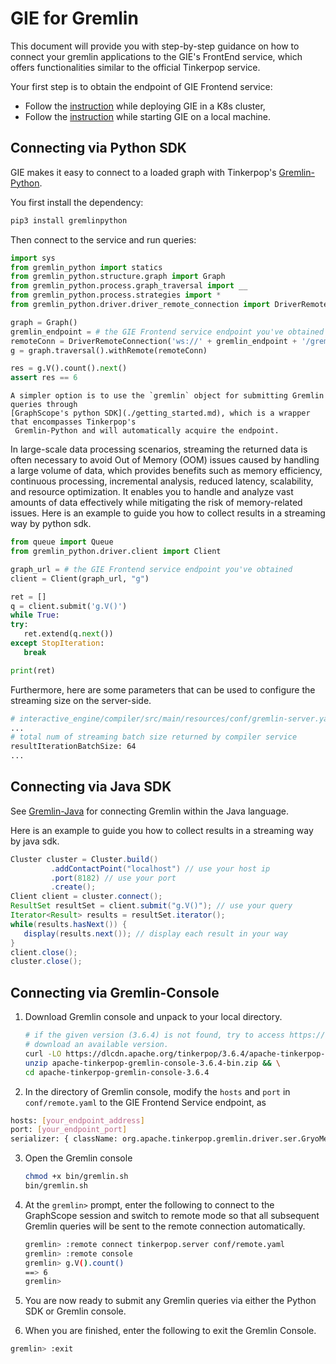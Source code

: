 # GIE for Gremlin
This document will provide you with step-by-step guidance on how to connect your gremlin applications to the GIE's
FrontEnd service, which offers functionalities similar to the official Tinkerpop service.

Your first step is to obtain the endpoint of GIE Frontend service:
- Follow the [instruction](./deployment.md#deploy-your-first-gie-service) while deploying GIE in a K8s cluster,
- Follow the [instruction](./dev_and_test.md#manually-start-the-gie-services) while starting GIE on a local machine.

## Connecting via Python SDK

GIE makes it easy to connect to a loaded graph with Tinkerpop's [Gremlin-Python](https://pypi.org/project/gremlinpython/).

You first install the dependency:
```bash
pip3 install gremlinpython
```

Then connect to the service and run queries:

   ```Python
   import sys
   from gremlin_python import statics
   from gremlin_python.structure.graph import Graph
   from gremlin_python.process.graph_traversal import __
   from gremlin_python.process.strategies import *
   from gremlin_python.driver.driver_remote_connection import DriverRemoteConnection

   graph = Graph()
   gremlin_endpoint = # the GIE Frontend service endpoint you've obtained
   remoteConn = DriverRemoteConnection('ws://' + gremlin_endpoint + '/gremlin','g')
   g = graph.traversal().withRemote(remoteConn)

   res = g.V().count().next()
   assert res == 6
   ```

````{hint}
A simpler option is to use the `gremlin` object for submitting Gremlin queries through
[GraphScope's python SDK](./getting_started.md), which is a wrapper that encompasses Tinkerpop's
 Gremlin-Python and will automatically acquire the endpoint.
````

In large-scale data processing scenarios, streaming the returned data is often necessary to avoid Out of Memory (OOM) issues caused by handling a large volume of data, which provides benefits such as memory efficiency, continuous processing, incremental analysis, reduced latency, scalability, and resource optimization. It enables you to handle and analyze vast amounts of data effectively while mitigating the risk of memory-related issues. Here is an example to guide you how to collect results in a streaming way by python sdk.
   ```Python
   from queue import Queue
   from gremlin_python.driver.client import Client

   graph_url = # the GIE Frontend service endpoint you've obtained
   client = Client(graph_url, "g")

   ret = []
   q = client.submit('g.V()')
   while True:
   try:
      ret.extend(q.next())
   except StopIteration:
      break

   print(ret)
   ```
Furthermore, here are some parameters that can be used to configure the streaming size on the server-side.
```bash
# interactive_engine/compiler/src/main/resources/conf/gremlin-server.yaml
...
# total num of streaming batch size returned by compiler service
resultIterationBatchSize: 64
...

```

## Connecting via Java SDK
See [Gremlin-Java](https://tinkerpop.apache.org/docs/current/reference/#gremlin-java) for connecting Gremlin
within the Java language.

Here is an example to guide you how to collect results in a streaming way by java sdk.
```java
Cluster cluster = Cluster.build()
         .addContactPoint("localhost") // use your host ip
         .port(8182) // use your port
         .create();
Client client = cluster.connect();
ResultSet resultSet = client.submit("g.V()"); // use your query
Iterator<Result> results = resultSet.iterator();
while(results.hasNext()) {
   display(results.next()); // display each result in your way
}
client.close();
cluster.close();
```

## Connecting via Gremlin-Console
1. Download Gremlin console and unpack to your local directory.
   ```bash
   # if the given version (3.6.4) is not found, try to access https://dlcdn.apache.org to
   # download an available version.
   curl -LO https://dlcdn.apache.org/tinkerpop/3.6.4/apache-tinkerpop-gremlin-console-3.6.4-bin.zip && \
   unzip apache-tinkerpop-gremlin-console-3.6.4-bin.zip && \
   cd apache-tinkerpop-gremlin-console-3.6.4
   ```

2. In the directory of Gremlin console, modify the `hosts` and `port` in `conf/remote.yaml` to the GIE Frontend Service endpoint, as
  ```bash
  hosts: [your_endpoint_address]
  port: [your_endpoint_port]
  serializer: { className: org.apache.tinkerpop.gremlin.driver.ser.GryoMessageSerializerV1d0, config: { serializeResultToString: true }}
  ```

3. Open the Gremlin console
   ```bash
   chmod +x bin/gremlin.sh
   bin/gremlin.sh
   ```

4. At the `gremlin>` prompt, enter the following to connect to the GraphScope session and switch to remote mode so that all
subsequent Gremlin queries will be sent to the remote connection automatically.
   ```bash
   gremlin> :remote connect tinkerpop.server conf/remote.yaml
   gremlin> :remote console
   gremlin> g.V().count()
   ==> 6
   gremlin>
   ```

5. You are now ready to submit any Gremlin queries via either the Python SDK or Gremlin console.

6. When you are finished, enter the following to exit the Gremlin Console.
```bash
gremlin> :exit
```
